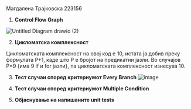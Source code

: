 Магдалена Трајковска 223156

1. **Control Flow Graph**


![Untitled Diagram drawio (2)](https://github.com/magdalenatrajkovska/SI_2024_lab2_223156/assets/139167699/4c52a532-0a11-449b-82f4-71368c4a1031)



2. **Цикломатска комплексност**

Цикломатската комплексност на овој код е 10, истата ја добив преку формулата P+1, каде што P е бројот на предикатни јазли. Во случајoв P=9 {има 9 if и for јазли}, па цикломатската комплексност изнесува 10.

3. **Тест случаи според критериумот Every Branch**
   ![image](https://github.com/magdalenatrajkovska/SI_2024_lab2_223156/assets/139167699/1443e46f-bf76-4e72-919b-4137d12aa163)


5. **Тест случаи според критериумот Multiple Condition**

6. **Објаснување на напишаните unit tests**
